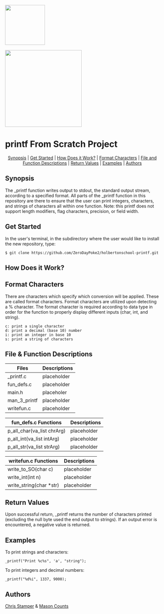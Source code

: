 <a href="#gear"><img height="130rem" src="http://zerodaypoke.com/images/CSCLOGO.png"></a>
<br><br>
<a href="#gear"><img width="250rem" src="(http://zerodaypoke.com/images/CSCLOGO.png)"></a>
<h1>printf From Scratch Project</h1>

<p align="center">
<a href="#synopsis">Synopsis</a> | <a href="#get_started">Get Started</a> | <a href="#how_does_it_work?">How Does it Work?</a> | <a href="#conversion_specifiers">Format Characters</a> | <a href="#file_and_function_descriptions">File and Function Descriptions</a> | <a href="#return_values">Return Values</a> | <a href="#examples">Examples</a> | <a href="#authors">Authors</a>
</p>

<h2>Synopsis</h2>

The _printf function writes output to stdout, the standard output stream, according to a specified format.
All parts of the _printf function in this repository are there to ensure that the user can print integers, characters, and strings of characters all within one function.
Note: this printf does not support length modifiers, flag characters, precision, or field width.

<h2>Get Started</h2>
In the user's terminal, in the subdirectory where the user would like to install the new repository, type:

``` 
$ git clone https://github.com/ZeroDayPoke2/holbertonschool-printf.git
``` 

<h2>How Does it Work?</h2>
<p>
</p>
  
<h2>Format Characters</h2>
<p>
There are characters which specify which conversion will be applied. These are called format characters. Format characters are utilized upon detecting a % character.
The format character is required according to data type in order for the function to properly display different inputs (char, int, and string).
</p>

``` 
c: print a single character
d: print a decimal (base 10) number
i: print an integer in base 10
s: print a string of characters
``` 

<h2>File & Function Descriptions</h2>
<p>

| Files        | Descriptions                                                                         |
| ------------ | ------------------------------------------------------------------------------------ |
| _printf.c    | placeholder                                                                          |
| fun_defs.c   | placeholder                                                                          |
| main.h       | placeholer                                                                           |
| man_3_printf | placeholder                                                                          |
| writefun.c   | placeholder                                                                          |

| fun_defs.c Functions        | Descriptions |
| --------------------------- | ------------ |
| p_all_char(va_list chrArg)  |  placeholder | 
| p_all_int(va_list intArg)   |  placeholder |
| p_all_str(va_list strArg)   |  placeholder |

| writefun.c Functions        | Descriptions |
| --------------------------- | ------------ |
| write_to_SO(char c)         |  placeholder |
| write_int(int n)            |  placeholder |
| write_string(char *str)     |  placeholder |
  
</p>

<h2>Return Values</h2>
<p>
Upon successful return, _printf returns the number of characters printed (excluding the null byte used the end output to strings).
If an output error is encountered, a negative value is returned.
</p>
  
<h2>Examples</h2>
To print strings and characters:

``` 
_printf("Print %c%s", 'a', "string");
``` 

To print integers and decimal numbers:

``` 
_printf("%d%i", 1337, 9000);
``` 

<h2>Authors</h2>
<a href="https://github.com/ZeroDayPoke2">Chris Stamper</a> & <a href="https://github.com/spindouken">Mason Counts</a>
